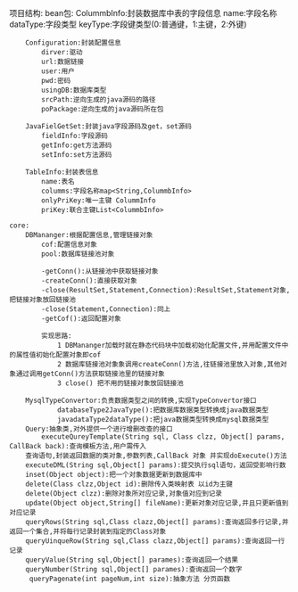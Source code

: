 项目结构:
    bean包:
        ColummbInfo:封装数据库中表的字段信息
            name:字段名称
            dataType:字段类型
            keyType:字段键类型(0:普通键，1:主键，2:外键)
        
        Configuration:封装配置信息
            dirver:驱动
            url:数据链接
            user:用户
            pwd:密码
            usingDB:数据库类型
            srcPath:逆向生成的java源码的路径
            poPackage:逆向生成的java源码所在包
        
        JavaFielGetSet:封装java字段源码及get，set源码
            fieldInfo:字段源码
            getInfo:get方法源码
            setInfo:set方法源码

        TableInfo:封装表信息
            name:表名
            columms:字段名称map<String,ColummbInfo>
            onlyPriKey:唯一主键 ColummInfo
            priKey:联合主键List<ColummbInfo>
        
    core:
        DBMananger:根据配置信息,管理链接对象
            cof:配置信息对象
            pool:数据库链接池对象
            
            -getConn():从链接池中获取链接对象
            -createConn():直接获取对象
            -close(ResultSet,Statement,Connection):ResultSet,Statement对象,把链接对象放回链接池
            -close(Statement,Connection):同上
            -getCof():返回配置对象

            实现思路:
                1 DBMananger加载时就在静态代码块中加载初始化配置文件,并用配置文件中的属性值初始化配置对象即cof
                2 数据库链接池对象象调用createConn()方法,往链接池里放入对象,其他对象通过调用getConn()方法获取链接池里的链接对象
                3 close() 把不用的链接对象放回链接池
        
        MysqlTypeConvertor:负责数据类型之间的转换,实现TypeConvertor接口
                databaseType2JavaType():把数据库数据类型转换成java数据类型
                javadataType2dataType():把java数据类型转换成mysql数据类型
        Query:抽象类,对外提供一个进行增删改查的接口
            executeQureyTemplate(String sql, Class clzz, Object[] params, CallBack back):查询模板方法,用户需传入
        查询语句,封装返回数据的类对象,参数列表,CallBack 对象 并实现doExecute()方法
        executeDML(String sql,Object[] params):提交执行sql语句，返回受影响行数
        inset(Object object):把一个对象数据更新到数据库中
        delete(Class clzz,Object id):删除传入类映射表 以id为主键
        delete(Object clzz):删除对象所对应记录,对象值对应到记录
        update(Object object,String[] fileName):更新对象对应记录,并且只更新值到对应记录
        queryRows(String sql,Class clazz,Object[] params):查询返回多行记录,并返回一个集合,并将每行记录封装到指定的Class对象
        queryUinqueRow(String sql,Class clazz,Object[] params):查询返回一行记录
        queryValue(String sql,Object[] parames):查询返回一个结果
        queryNumber(String sql,Object[] parames):查询返回一个数字
         queryPagenate(int pageNum,int size):抽象方法 分页函数


            

        
